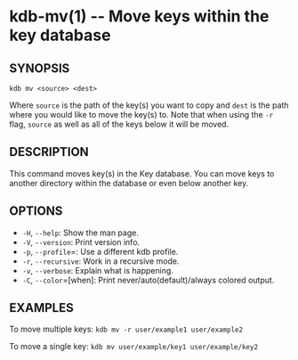 kdb-mv(1) -- Move keys within the key database
==============================================

## SYNOPSIS

`kdb mv <source> <dest>`

Where `source` is the path of the key(s) you want to copy and `dest` is the path where you would like to move the key(s) to.
Note that when using the `-r` flag, `source` as well as all of the keys below it will be moved.

## DESCRIPTION

This command moves key(s) in the Key database.
You can move keys to another directory within the database or even below another key.


## OPTIONS

- `-H`, `--help`:
  Show the man page.
- `-V`, `--version`:
  Print version info.
- `-p`, `--profile`=<profile>:
  Use a different kdb profile.
- `-r`, `--recursive`:
  Work in a recursive mode.
- `-v`, `--verbose`:
  Explain what is happening.
- `-C`, `--color`=[when]:
  Print never/auto(default)/always colored output.

## EXAMPLES

To move multiple keys:
`kdb mv -r user/example1 user/example2`

To move a single key:
`kdb mv user/example/key1 user/example/key2`


